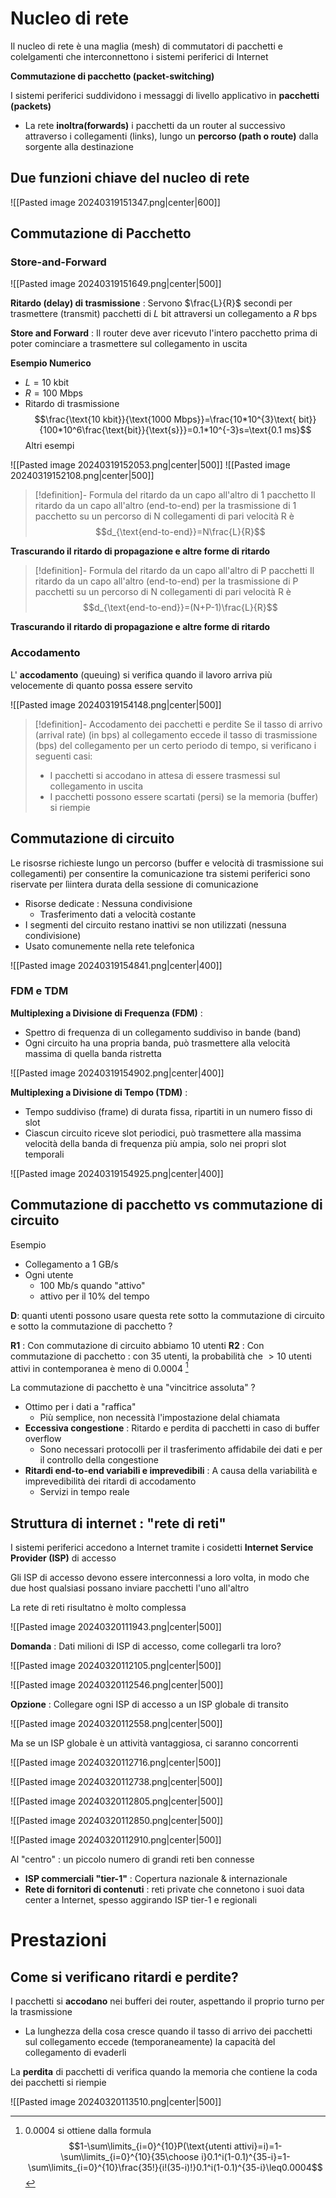 # Nucleo di rete

Il nucleo di rete è una maglia (mesh) di commutatori di pacchetti e colelgamenti che interconnettono i sistemi periferici di Internet

**Commutazione di pacchetto (packet-switching)**

I sistemi periferici suddividono i messaggi di livello applicativo in **pacchetti (packets)**
- La rete **inoltra(forwards)** i pacchetti da un router al successivo attraverso i collegamenti (links), lungo un **percorso (path o route)** dalla sorgente alla destinazione

## Due funzioni chiave del nucleo di rete

![[Pasted image 20240319151347.png|center|600]]

## Commutazione di Pacchetto

### Store-and-Forward

![[Pasted image 20240319151649.png|center|500]]

**Ritardo (delay) di trasmissione** : Servono $\frac{L}{R}$ secondi per trasmettere (transmit) pacchetti di $L$ bit attraversi un collegamento a $R$ bps

**Store and Forward** : Il router deve aver ricevuto l'intero pacchetto prima di poter cominciare a trasmettere sul collegamento in uscita

**Esempio Numerico**

- $L=10$ kbit
- $R=100$ Mbps
- Ritardo di trasmissione $$\frac{\text{10 kbit}}{\text{1000 Mbps}}=\frac{10*10^{3}\text{ bit}}{100*10^6\frac{\text{bit}}{\text{s}}}=0.1*10^{-3}s=\text{0.1 ms}$$
Altri esempi

![[Pasted image 20240319152053.png|center|500]]
![[Pasted image 20240319152108.png|center|500]]

>[!definition]- Formula del ritardo da un capo all'altro di 1 pacchetto
>Il ritardo da un capo all'altro (end-to-end) per la trasmissione di 1 pacchetto su un percorso di N collegamenti di pari velocità R è $$d_{\text{end-to-end}}=N\frac{L}{R}$$

**Trascurando il ritardo di propagazione e altre forme di ritardo**

>[!definition]- Formula del ritardo da un capo all'altro di P pacchetti
>Il ritardo da un capo all'altro (end-to-end) per la trasmissione di P pacchetti su un percorso di N collegamenti di pari velocità R è $$d_{\text{end-to-end}}=(N+P-1)\frac{L}{R}$$

**Trascurando il ritardo di propagazione e altre forme di ritardo**

### Accodamento

L' **accodamento** (queuing) si verifica quando il lavoro arriva più velocemente di quanto possa essere servito

![[Pasted image 20240319154148.png|center|500]]

>[!definition]- Accodamento dei pacchetti e perdite
>Se il tasso di arrivo (arrival rate) (in bps) al collegamento eccede il tasso di trasmissione (bps) del collegamento per un certo periodo di tempo, si verificano i seguenti casi:
>- I pacchetti si accodano in attesa di essere trasmessi sul collegamento in uscita
>- I pacchetti possono essere scartati (persi) se la memoria (buffer) si riempie

## Commutazione di circuito

Le risosrse richieste lungo un percorso (buffer e velocità di trasmissione sui collegamenti) per consentire la comunicazione tra sistemi periferici sono riservate per lìintera durata della sessione di comunicazione

- Risorse dedicate : Nessuna condivisione
	- Trasferimento dati a velocità costante
- I segmenti del circuito restano inattivi se non utilizzati (nessuna condivisione)
- Usato comunemente nella rete telefonica

![[Pasted image 20240319154841.png|center|400]]

### FDM e TDM

**Multiplexing a Divisione di Frequenza (FDM)** :
- Spettro di frequenza di un collegamento suddiviso in bande (band)
- Ogni circuito ha una propria banda, può trasmettere alla velocità massima di quella banda ristretta

![[Pasted image 20240319154902.png|center|400]]

**Multiplexing a Divisione di Tempo (TDM)** :
- Tempo suddiviso (frame) di durata fissa, ripartiti in un numero fisso di slot
- Ciascun circuito riceve slot periodici, può trasmettere alla massima velocità della banda di frequenza più ampia, solo nei propri slot temporali

![[Pasted image 20240319154925.png|center|400]]

## Commutazione di pacchetto vs commutazione di circuito

Esempio
- Collegamento a 1 GB/s
- Ogni utente
	- 100 Mb/s quando "attivo"
	- attivo per il $10\%$ del tempo

**D**: quanti utenti possono usare questa rete sotto la commutazione di circuito e sotto la commutazione di pacchetto ?

**R1** : Con commutazione di circuito abbiamo 10 utenti
**R2** : Con commutazione di pacchetto : con 35 utenti, la probabilità che $\gt 10$ utenti attivi in contemporanea è meno di $0.0004$ [^1]

La commutazione di pacchetto è una "vincitrice assoluta" ?

- Ottimo per i dati a "raffica"
	- Più semplice, non necessità l'impostazione delal chiamata
- **Eccessiva congestione** : Ritardo e perdita di pacchetti in caso di buffer overflow
	- Sono necessari protocolli per il trasferimento affidabile dei dati e per il controllo della congestione
- **Ritardi end-to-end variabili e imprevedibili** : A causa della variabilità e imprevedibilità dei ritardi di accodamento
	- Servizi in tempo reale

## Struttura di internet : "rete di reti"

I sistemi periferici accedono a Internet tramite i cosidetti **Internet Service Provider (ISP)** di accesso

Gli ISP di accesso devono essere interconnessi a loro volta, in modo che due host qualsiasi possano inviare pacchetti l'uno all'altro

La rete di reti risultatno è molto complessa

![[Pasted image 20240320111943.png|center|500]]

**Domanda** : Dati milioni di ISP di accesso, come collegarli tra loro?

![[Pasted image 20240320112105.png|center|500]]

![[Pasted image 20240320112546.png|center|500]]

**Opzione** : Collegare ogni ISP di accesso a un ISP globale di transito

![[Pasted image 20240320112558.png|center|500]]

Ma se un ISP globale è un attività vantaggiosa, ci saranno concorrenti

![[Pasted image 20240320112716.png|center|500]]

![[Pasted image 20240320112738.png|center|500]]

![[Pasted image 20240320112805.png|center|500]]

![[Pasted image 20240320112850.png|center|500]]

![[Pasted image 20240320112910.png|center|500]]

Al "centro" : un piccolo numero di grandi reti ben connesse
- **ISP commerciali "tier-1"** : Copertura nazionale & internazionale
- **Rete di fornitori di contenuti** : reti private che connetono i suoi data center a Internet, spesso aggirando ISP tier-1 e regionali

# Prestazioni

## Come si verificano ritardi e perdite?

I pacchetti si **accodano** nei bufferi dei router, aspettando il proprio turno per la trasmissione
- La lunghezza della cosa cresce quando il tasso di arrivo dei pacchetti sul collegamento eccede (temporaneamente) la capacità del collegamento di evaderli

La **perdita** di pacchetti di verifica quando la memoria che contiene la coda dei pacchetti si riempie

![[Pasted image 20240320113510.png|center|500]]


[^1]: 0.0004 si ottiene dalla formula $$1-\sum\limits_{i=0}^{10}P(\text{utenti attivi}=i)=1-\sum\limits_{i=0}^{10}{35\choose i}0.1^i(1-0.1)^{35-i}=1-\sum\limits_{i=0}^{10}\frac{35!}{i!(35-i)!}0.1^i(1-0.1)^{35-i}\leq0.0004$$